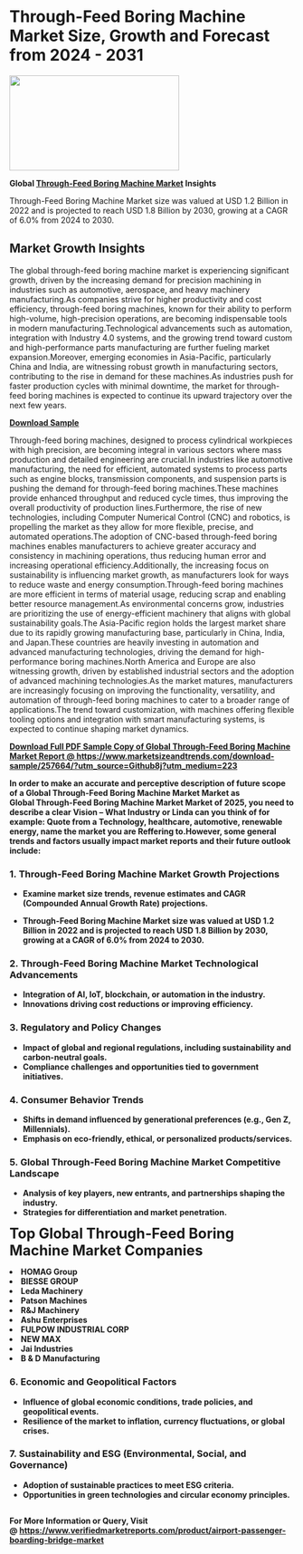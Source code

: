<H1>Through-Feed Boring Machine Market Size, Growth and Forecast from 2024 - 2031</H1><img class="aligncenter size-medium wp-image-584254" src="https://thirdeyenews.in/wp-content/uploads/2024/09/Global-Market-Research-300x168.jpeg" alt="" width="300" height="168" /><p><strong>Global&nbsp;<a href="https://www.marketsizeandtrends.com/download-sample/257664/?utm_source=Github8j?utm_medium=223">Through-Feed Boring Machine Market</a> Insights</strong></p><p>Through-Feed Boring Machine Market size was valued at USD 1.2 Billion in 2022 and is projected to reach USD 1.8 Billion by 2030, growing at a CAGR of 6.0% from 2024 to 2030.</p><p><h2>Market Growth Insights</h2> <p>The global through-feed boring machine market is experiencing significant growth, driven by the increasing demand for precision machining in industries such as automotive, aerospace, and heavy machinery manufacturing.As companies strive for higher productivity and cost efficiency, through-feed boring machines, known for their ability to perform high-volume, high-precision operations, are becoming indispensable tools in modern manufacturing.Technological advancements such as automation, integration with Industry 4.0 systems, and the growing trend toward custom and high-performance parts manufacturing are further fueling market expansion.Moreover, emerging economies in Asia-Pacific, particularly China and India, are witnessing robust growth in manufacturing sectors, contributing to the rise in demand for these machines.As industries push for faster production cycles with minimal downtime, the market for through-feed boring machines is expected to continue its upward trajectory over the next few years.</p> <p><strong><a href="#">Download Sample</a></strong></p> <p>Through-feed boring machines, designed to process cylindrical workpieces with high precision, are becoming integral in various sectors where mass production and detailed engineering are crucial.In industries like automotive manufacturing, the need for efficient, automated systems to process parts such as engine blocks, transmission components, and suspension parts is pushing the demand for through-feed boring machines.These machines provide enhanced throughput and reduced cycle times, thus improving the overall productivity of production lines.Furthermore, the rise of new technologies, including Computer Numerical Control (CNC) and robotics, is propelling the market as they allow for more flexible, precise, and automated operations.The adoption of CNC-based through-feed boring machines enables manufacturers to achieve greater accuracy and consistency in machining operations, thus reducing human error and increasing operational efficiency.Additionally, the increasing focus on sustainability is influencing market growth, as manufacturers look for ways to reduce waste and energy consumption.Through-feed boring machines are more efficient in terms of material usage, reducing scrap and enabling better resource management.As environmental concerns grow, industries are prioritizing the use of energy-efficient machinery that aligns with global sustainability goals.The Asia-Pacific region holds the largest market share due to its rapidly growing manufacturing base, particularly in China, India, and Japan.These countries are heavily investing in automation and advanced manufacturing technologies, driving the demand for high-performance boring machines.North America and Europe are also witnessing growth, driven by established industrial sectors and the adoption of advanced machining technologies.As the market matures, manufacturers are increasingly focusing on improving the functionality, versatility, and automation of through-feed boring machines to cater to a broader range of applications.The trend toward customization, with machines offering flexible tooling options and integration with smart manufacturing systems, is expected to continue shaping market dynamics.</p> <p><strong><a href="#"></p><p><span class=""><strong>Download Full PDF Sample Copy of Global Through-Feed Boring Machine Market Report</strong> @ <a href="https://www.marketsizeandtrends.com/download-sample/257664/?utm_source=Github8j?utm_medium=223" target="_blank">https://www.marketsizeandtrends.com/download-sample/257664/?utm_source=Github8j?utm_medium=223</a></span></p><p>In order to make an accurate and perceptive description of future scope of a Global&nbsp;Through-Feed Boring Machine Market Market as Global&nbsp;Through-Feed Boring Machine Market Market of 2025, you need to describe a clear Vision &ndash; What Industry or Linda can you think of for example: Quote from a Technology, healthcare, automotive, renewable energy, name the market you are Reffering to.However, some general trends and factors usually impact market reports and their future outlook include:</p><h3>1.&nbsp;<strong>Through-Feed Boring Machine Market Growth Projections</strong></h3><ul><li>Examine market size trends, revenue estimates and CAGR (Compounded Annual Growth Rate) projections.</li><li><p>Through-Feed Boring Machine Market size was valued at USD 1.2 Billion in 2022 and is projected to reach USD 1.8 Billion by 2030, growing at a CAGR of 6.0% from 2024 to 2030.</p></li></ul><h3>2.&nbsp;<strong>Through-Feed Boring Machine Market Technological Advancements</strong></h3><ul><li>Integration of AI, IoT, blockchain, or automation in the industry.</li><li>Innovations driving cost reductions or improving efficiency.</li></ul><h3>3.&nbsp;<strong>Regulatory and Policy Changes</strong></h3><ul><li>Impact of global and regional regulations, including sustainability and carbon-neutral goals.</li><li>Compliance challenges and opportunities tied to government initiatives.</li></ul><h3>4.&nbsp;<strong>Consumer Behavior Trends</strong></h3><ul><li>Shifts in demand influenced by generational preferences (e.g., Gen Z, Millennials).</li><li>Emphasis on eco-friendly, ethical, or personalized products/services.</li></ul><h3>5.&nbsp;<strong>Global Through-Feed Boring Machine Market Competitive Landscape</strong></h3><ul><li>Analysis of key players, new entrants, and partnerships shaping the industry.</li><li>Strategies for differentiation and market penetration.</li></ul><p data-pm-slice="1 1 []"><span style="color: inherit; font-family: inherit; font-size: 25px;">Top Global Through-Feed Boring Machine Market Companies</span></p><div class="" data-test-id=""><p><li>HOMAG Group</li><li> BIESSE GROUP</li><li> Leda Machinery</li><li> Patson Machines</li><li> R&J Machinery</li><li> Ashu Enterprises</li><li> FULPOW INDUSTRIAL CORP</li><li> NEW MAX</li><li> Jai Industries</li><li> B & D Manufacturing</li></p></div><h3>6.&nbsp;<strong>Economic and Geopolitical Factors</strong></h3><ul><li>Influence of global economic conditions, trade policies, and geopolitical events.</li><li>Resilience of the market to inflation, currency fluctuations, or global crises.</li></ul><h3>7.&nbsp;<strong>Sustainability and ESG (Environmental, Social, and Governance)</strong></h3><ul><li>Adoption of sustainable practices to meet ESG criteria.</li><li>Opportunities in green technologies and circular economy principles.</li></ul><h2><strong style="font-size: 14px;">For More Information or Query, Visit @&nbsp;</strong><a style="background-color: #ffffff; font-size: 14px;" href="https://www.marketsizeandtrends.com/report/through-feed-boring-machine-market/" target="_blank">https://www.verifiedmarketreports.com/product/airport-passenger-boarding-bridge-market</a></h2>
